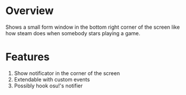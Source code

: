 # Overview
Shows a small form window in the bottom right corner of the screen like how steam does when somebody stars playing a game.

# Features
1. Show notificator in the corner of the screen
1. Extendable with custom events
1. Possibly hook osu!'s notifier
